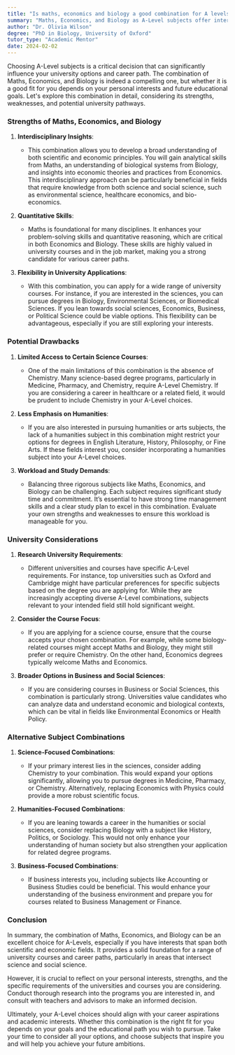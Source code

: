 ```yaml
---
title: "Is maths, economics and biology a good combination for A levels?"
summary: "Maths, Economics, and Biology as A-Level subjects offer interdisciplinary insights and analytical skills, influencing future education and career paths."
author: "Dr. Olivia Wilson"
degree: "PhD in Biology, University of Oxford"
tutor_type: "Academic Mentor"
date: 2024-02-02
---
```


Choosing A-Level subjects is a critical decision that can significantly influence your university options and career path. The combination of Maths, Economics, and Biology is indeed a compelling one, but whether it is a good fit for you depends on your personal interests and future educational goals. Let's explore this combination in detail, considering its strengths, weaknesses, and potential university pathways.

### Strengths of Maths, Economics, and Biology

1. **Interdisciplinary Insights**:
   - This combination allows you to develop a broad understanding of both scientific and economic principles. You will gain analytical skills from Maths, an understanding of biological systems from Biology, and insights into economic theories and practices from Economics. This interdisciplinary approach can be particularly beneficial in fields that require knowledge from both science and social science, such as environmental science, healthcare economics, and bio-economics.

2. **Quantitative Skills**:
   - Maths is foundational for many disciplines. It enhances your problem-solving skills and quantitative reasoning, which are critical in both Economics and Biology. These skills are highly valued in university courses and in the job market, making you a strong candidate for various career paths.

3. **Flexibility in University Applications**:
   - With this combination, you can apply for a wide range of university courses. For instance, if you are interested in the sciences, you can pursue degrees in Biology, Environmental Sciences, or Biomedical Sciences. If you lean towards social sciences, Economics, Business, or Political Science could be viable options. This flexibility can be advantageous, especially if you are still exploring your interests.

### Potential Drawbacks

1. **Limited Access to Certain Science Courses**:
   - One of the main limitations of this combination is the absence of Chemistry. Many science-based degree programs, particularly in Medicine, Pharmacy, and Chemistry, require A-Level Chemistry. If you are considering a career in healthcare or a related field, it would be prudent to include Chemistry in your A-Level choices.

2. **Less Emphasis on Humanities**:
   - If you are also interested in pursuing humanities or arts subjects, the lack of a humanities subject in this combination might restrict your options for degrees in English Literature, History, Philosophy, or Fine Arts. If these fields interest you, consider incorporating a humanities subject into your A-Level choices.

3. **Workload and Study Demands**:
   - Balancing three rigorous subjects like Maths, Economics, and Biology can be challenging. Each subject requires significant study time and commitment. It’s essential to have strong time management skills and a clear study plan to excel in this combination. Evaluate your own strengths and weaknesses to ensure this workload is manageable for you.

### University Considerations

1. **Research University Requirements**:
   - Different universities and courses have specific A-Level requirements. For instance, top universities such as Oxford and Cambridge might have particular preferences for specific subjects based on the degree you are applying for. While they are increasingly accepting diverse A-Level combinations, subjects relevant to your intended field still hold significant weight. 

2. **Consider the Course Focus**:
   - If you are applying for a science course, ensure that the course accepts your chosen combination. For example, while some biology-related courses might accept Maths and Biology, they might still prefer or require Chemistry. On the other hand, Economics degrees typically welcome Maths and Economics.

3. **Broader Options in Business and Social Sciences**:
   - If you are considering courses in Business or Social Sciences, this combination is particularly strong. Universities value candidates who can analyze data and understand economic and biological contexts, which can be vital in fields like Environmental Economics or Health Policy.

### Alternative Subject Combinations

1. **Science-Focused Combinations**:
   - If your primary interest lies in the sciences, consider adding Chemistry to your combination. This would expand your options significantly, allowing you to pursue degrees in Medicine, Pharmacy, or Chemistry. Alternatively, replacing Economics with Physics could provide a more robust scientific focus.

2. **Humanities-Focused Combinations**:
   - If you are leaning towards a career in the humanities or social sciences, consider replacing Biology with a subject like History, Politics, or Sociology. This would not only enhance your understanding of human society but also strengthen your application for related degree programs.

3. **Business-Focused Combinations**:
   - If business interests you, including subjects like Accounting or Business Studies could be beneficial. This would enhance your understanding of the business environment and prepare you for courses related to Business Management or Finance.

### Conclusion

In summary, the combination of Maths, Economics, and Biology can be an excellent choice for A-Levels, especially if you have interests that span both scientific and economic fields. It provides a solid foundation for a range of university courses and career paths, particularly in areas that intersect science and social science.

However, it is crucial to reflect on your personal interests, strengths, and the specific requirements of the universities and courses you are considering. Conduct thorough research into the programs you are interested in, and consult with teachers and advisors to make an informed decision. 

Ultimately, your A-Level choices should align with your career aspirations and academic interests. Whether this combination is the right fit for you depends on your goals and the educational path you wish to pursue. Take your time to consider all your options, and choose subjects that inspire you and will help you achieve your future ambitions.
    